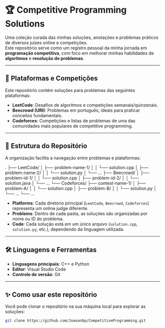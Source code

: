 # 🏆 Competitive Programming Solutions

Uma coleção curada das minhas soluções, anotações e problemas práticos de diversos juízes online e competições.  
Este repositório serve como um registro pessoal da minha jornada em **programação competitiva**, com foco em melhorar minhas habilidades de **algoritmos** e **resolução de problemas**.

---

## 🚀 Plataformas e Competições

Este repositório contém soluções para problemas das seguintes plataformas:

- **LeetCode**: Desafios de algoritmos e competições semanais/quinzenais.  
- **Beecrowd (URI)**: Problemas em português, ideais para praticar conceitos fundamentais.  
- **Codeforces**: Competições e listas de problemas de uma das comunidades mais populares de competitive programming.  

---

## 📁 Estrutura do Repositório

A organização facilita a navegação entre problemas e plataformas:

.
├── LeetCode/
│ ├── problem-name-1/
│ │ └── solution.cpp
│ ├── problem-name-2/
│ │ └── solution.py
│ └── ...
├── Beecrowd/
│ ├── problem-id-1/
│ │ └── solution.cpp
│ ├── problem-id-2/
│ │ └── solution.java
│ └── ...
└── Codeforces/
├── contest-name-1/
│ ├── problem-A/
│ │ └── solution.cpp
│ ├── problem-B/
│ │ └── solution.py
│ └── ...
└── ...


- **Platforms**: Cada diretório principal (`LeetCode`, `Beecrowd`, `Codeforces`) representa um online judge diferente.  
- **Problems**: Dentro de cada pasta, as soluções são organizadas por nome ou ID do problema.  
- **Code**: Cada solução está em um único arquivo (`solution.cpp`, `solution.py`, etc.), dependendo da linguagem utilizada.  

---

## 🛠️ Linguagens e Ferramentas

- **Linguagens principais**: C++ e Python  
- **Editor**: Visual Studio Code  
- **Controle de versão**: Git  

---

## ✨ Como usar este repositório

Você pode clonar o repositório na sua máquina local para explorar as soluções:

```bash
git clone https://github.com/Joaoanbp/CompetitiveProgramming.git
